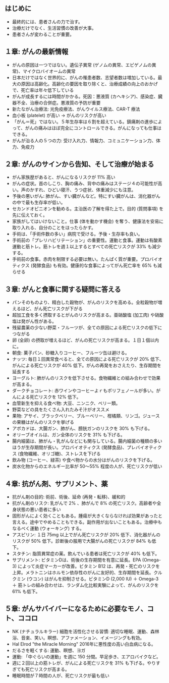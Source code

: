 ## はじめに

* 最終的には、患者さんの力で治す。
* 治療だけでなく、生活習慣の改善が大事。
* 患者さんが変わることが重要。

## １章: がんの最新情報

* がんの原因は一つではない。遺伝子異常 (ゲノムの異常、エピゲノムの異常)、マイクロバイオームの異常
* 日本だけではなく世界的に、がんの罹患者数、志望者数は増加している。最大の原因は高齢化。高齢化の要因を取り除くと、治療成績の向上のおかげで、死亡率は年々低下している
* がんが成長するには時間がかかる。死因：悪液質 (カヘキシア)、感染症、臓器不全、治療の合併症。悪液質の予防が重要
* 新たながん治療法: 光免疫療法、がんウイルス療法、CAR-T 療法
* 血小板 (platelet) が高い → がんのリスクが高い
* 「がん＝死」ではない。５年生存率は６割を超えている。鎮痛剤の進歩によって、がんの痛みはほぼ完全にコントロールできる。がんになっても仕事はできる。
* がんが治る人の５つの力: 受け入れ力、情報力、コミュニケーション力、体力、免疫力

## ２章: がんのサインから告知、そして治療が始まる

* がん家族歴があると、がんになるリスクが 11% 高い
* がんの症状。首のしこり、胸の痛み、背中の痛みはステージ４の可能性が高い。声のかすれ、ひどい寝汗、うつ症状、体重減少にも注意。
* 予後の悪いがん: 肺がん、すい臓がんなど。特にすい臓がんは、消化器がんの中で最も生存率が低い。
* セカンドオピニオンを勧める。主治医の了解を得た上で。目的 (質問事項) を先に伝えておく。
* 家族がしてはいけないこと。仕事 (体を動かす機会) を奪う、健康法を安易に取り入れる、自分のことをほったらかす。
* 手術は、「手術件数の多い」病院で受ける。予後・生存率も良い。
* 手術前の「プレリハビリテーション」の重要性。運動と食事。運動は有酸素運動と筋トレ。筋トレを週１以上するとすべての死亡リスクが 33% も減少する。
* 手術前の食事。赤肉を制限する必要は無い。たんぱく質が重要。プロバイオティクス (発酵食品) も有効。健康的な食事によってがん死亡率を 65% も減らせる

## ３章: がんと食事に関する疑問に答える

* パンそのものより、精白した穀物が、がんのリスクを高める。全粒穀物が増えるほど、がん死亡リスクが下がる
* 超加工食を多く摂取するとがんのリスクが高まる。亜硝酸塩 (加工肉) や硝酸塩は発がん性がある。
* 残留農薬の少ない野菜・フルーツが、全ての原因による死亡リスクの低下につながる
* 卵 (全卵) の摂取が増えるほど、がんの死亡リスクが高まる。１日１個以内に。
* 朝食: 菓子パン、砂糖入りコーヒー、フルーツ缶は避ける。
* ナッツ: 毎日１回異常食べると、全ての原因による死亡リスクが 20% 低下、がんによる死亡リスクが 40% 低下。がんの再発をおさえたり、生存期間を延長する
* ヨーグルト: 肺がんのリスクを低下させる。食物繊維との組み合わせで効果が高まる。
* ダークチョコレート: 赤ワインやコーヒーよｒもポリフェノールが多い。がんによる死亡リスクを 12% 低下。
* 血管新生を抑える食べ物: 大豆、ニンニク、ベリー類。
* 野菜などの具をたくさん入れたみそ汁がオススメ
* 果物: アサイ、ブラックベリー、ブルーベリー、柑橘類、リンゴ。ジュースの果糖はがんのリスクを挙げる
* アボカドは、大腸ガン、肺がん、膀胱ガンのリスクを 30% も下げる。
* オリーブオイルは、ガン全体のリスクを 31% も下げる。
* 腸内細菌は、肺がん・乳がんなどにも関与している。腸内細菌の種類の多いほうが生存期間が長い。プロバイオティクス (発酵食品)、プレバイオティクス (食物繊維、オリゴ糖)、ストレスを下げる
* 飲み物 (コーヒー、緑茶) や食べ物からの水分はがんのリスクを下げる。
* 炭水化物からのエネルギー比率が 50〜55% 程度の人が、死亡リスクが低い

## ４章: 抗がん剤、サプリメント、薬

* 抗がん剤の目的: 術前、術後、延命 (再発・転移)、緩和的
* 抗がん剤のリスク: 乳がんで 2% 、肺がんで 8% の死亡リスク。高齢者や全身状態の悪い患者に多い
* 固形がんによく効くこともある。腫瘍が大きくならなければ効果があったと言える。途中でやめることもできる。副作用が出ないこともある。治療中もなるべく運動 (ウォーキング) する。
* アスピリン: １日 75mg 以上でがん死亡リスクが 20% 低下、消化器がんのリスクが 50% 低下。診断後の服用で大腸がんの死亡リスクが 84% も低下。
* スタチン: 脂質異常症の薬。飲んでいる患者は死亡リスクが 40% も低下。
* サプリメント: ビタミンDは、術後の生存期間を有意に延長。EPA (Omega-3) によって炎症マーカーが改善。ビタミン B12 は、再発・死亡のリスクを上昇。メラトニンはホルモン依存性のがんに友好的、生存期間を延長。クルクミン (ウコン) はがんを抑制させる。ビタミンD (2,000 IU) ＋ Omega-3 ＋ 筋トレの組み合わせは、ランダム化比較実験によって、がんのリスクを 61% も低下。

## ５章: がんサバイバーになるために必要なモノ、コト、ココロ

* NK (ナチュラルキラー) 細胞を活性化させる習慣: 適切な睡眠、運動、森林浴、音楽、笑い。瞑想、アファメーション、イメージングも有効。
* Hal Elrod "the Miracle Morning" 2016年に悪性度の高い白血病になる。
* だるさを軽くする: 運動、瞑想、ヨガ
* 運動: 「中ぐらいの運動」を週に 150 分間。早足歩き、エアロバイクなど。
* 週に２回以上の筋トレが、がんによる死亡リスクを 31% も下げる。やりすぎても死亡リスクが高まる。
* 睡眠時間が７時間の人が、死亡リスクが最も低い

